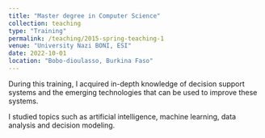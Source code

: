 ```yaml
---
title: "Master degree in Computer Science"
collection: teaching
type: "Training"
permalink: /teaching/2015-spring-teaching-1
venue: "University Nazi BONI, ESI"
date: 2022-10-01
location: "Bobo-dioulasso, Burkina Faso"
---
```


During this training, I acquired in-depth knowledge of decision support systems and the emerging technologies that can be used to improve these systems.

I studied topics such as artificial intelligence, machine learning, data analysis and decision modeling.


